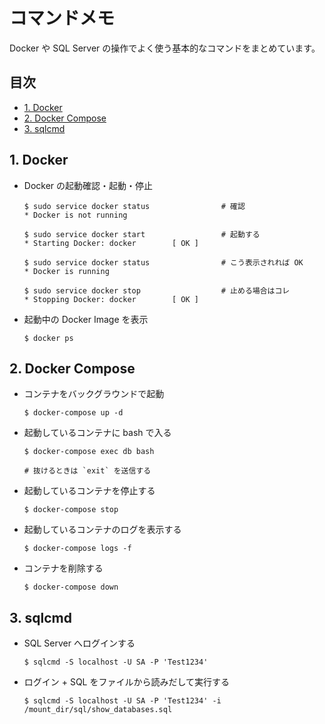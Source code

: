 <!-- omit in toc -->
# コマンドメモ

Docker や SQL Server の操作でよく使う基本的なコマンドをまとめています。

<!-- omit in toc -->
## 目次

- [1. Docker](#1-docker)
- [2. Docker Compose](#2-docker-compose)
- [3. sqlcmd](#3-sqlcmd)

## 1. Docker

- Docker の起動確認・起動・停止

    ```shell
    $ sudo service docker status                # 確認
    * Docker is not running

    $ sudo service docker start                 # 起動する
    * Starting Docker: docker        [ OK ]

    $ sudo service docker status                # こう表示されれば OK
    * Docker is running

    $ sudo service docker stop                  # 止める場合はコレ
    * Stopping Docker: docker        [ OK ]
    ```

- 起動中の Docker Image を表示

    ```shell
    $ docker ps
    ```

## 2. Docker Compose

- コンテナをバックグラウンドで起動

    ```shell
    $ docker-compose up -d
    ```

- 起動しているコンテナに bash で入る

    ```shell
    $ docker-compose exec db bash

    # 抜けるときは `exit` を送信する
    ```

- 起動しているコンテナを停止する

    ```shell
    $ docker-compose stop
    ```

- 起動しているコンテナのログを表示する

    ```shell
    $ docker-compose logs -f
    ```

- コンテナを削除する

    ```shell
    $ docker-compose down
    ```

## 3. sqlcmd

- SQL Server へログインする

    ```shell
    $ sqlcmd -S localhost -U SA -P 'Test1234'
    ```

- ログイン + SQL をファイルから読みだして実行する

    ```shell
    $ sqlcmd -S localhost -U SA -P 'Test1234' -i /mount_dir/sql/show_databases.sql
    ```
